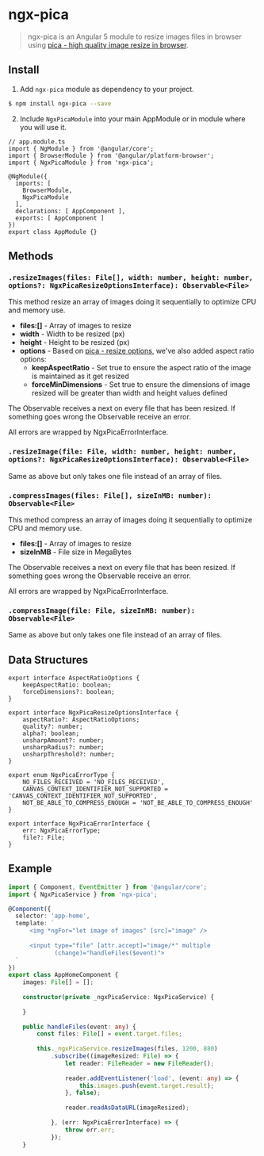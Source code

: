 # ngx-pica
> ngx-pica is an Angular 5 module to resize images files in browser using <a href="https://github.com/nodeca/pica">pica - high quality image resize in browser</a>. 

## Install
1. Add `ngx-pica` module as dependency to your project.
```bash
$ npm install ngx-pica --save
```
2. Include `NgxPicaModule` into your main AppModule or in module where you will use it.
```
// app.module.ts
import { NgModule } from '@angular/core';
import { BrowserModule } from '@angular/platform-browser';
import { NgxPicaModule } from 'ngx-pica';

@NgModule({
  imports: [
    BrowserModule,
    NgxPicaModule
  ],
  declarations: [ AppComponent ],
  exports: [ AppComponent ]
})
export class AppModule {}
```

## Methods
### `.resizeImages(files: File[], width: number, height: number, options?: NgxPicaResizeOptionsInterface): Observable<File>`
This method resize an array of images doing it sequentially to optimize CPU and memory use.
* **files:[]** - Array of images to resize
* **width** - Width to be resized (px)
* **height** - Height to be resized (px)
* **options** - Based on <a href="https://github.com/nodeca/pica#resizefrom-to-options---promise">pica - resize options</a>, we've also added aspect ratio options: 
    * **keepAspectRatio** - Set true to ensure the aspect ratio of the image is maintained as it get resized
    * **forceMinDimensions** - Set true to ensure the dimensions of image resized will be greater than width and height values defined

The Observable receives a next on every file that has been resized.
If something goes wrong the Observable receive an error.

All errors are wrapped by NgxPicaErrorInterface.

### `.resizeImage(file: File, width: number, height: number, options?: NgxPicaResizeOptionsInterface): Observable<File>`
Same as above but only takes one file instead of an array of files.

### `.compressImages(files: File[], sizeInMB: number): Observable<File>`
This method compress an array of images doing it sequentially to optimize CPU and memory use.
* **files:[]** - Array of images to resize
* **sizeInMB** - File size in MegaBytes

The Observable receives a next on every file that has been resized.
If something goes wrong the Observable receive an error.

All errors are wrapped by NgxPicaErrorInterface.

### `.compressImage(file: File, sizeInMB: number): Observable<File>`
Same as above but only takes one file instead of an array of files.

## Data Structures
```
export interface AspectRatioOptions {
    keepAspectRatio: boolean;
    forceDimensions?: boolean;
}
```

```
export interface NgxPicaResizeOptionsInterface {
    aspectRatio?: AspectRatioOptions;
    quality?: number;
    alpha?: boolean;
    unsharpAmount?: number;
    unsharpRadius?: number;
    unsharpThreshold?: number;
}
```
```
export enum NgxPicaErrorType {
    NO_FILES_RECEIVED = 'NO_FILES_RECEIVED',
    CANVAS_CONTEXT_IDENTIFIER_NOT_SUPPORTED = 'CANVAS_CONTEXT_IDENTIFIER_NOT_SUPPORTED',
    NOT_BE_ABLE_TO_COMPRESS_ENOUGH = 'NOT_BE_ABLE_TO_COMPRESS_ENOUGH'
}

export interface NgxPicaErrorInterface {
    err: NgxPicaErrorType;
    file?: File;
}
```

## Example


```ts
import { Component, EventEmitter } from '@angular/core';
import { NgxPicaService } from 'ngx-pica';

@Component({
  selector: 'app-home',
  template: `
      <img *ngFor="let image of images" [src]="image" />
  
      <input type="file" [attr.accept]="image/*" multiple
             (change)="handleFiles($event)">
  `
})
export class AppHomeComponent {
    images: File[] = [];
    
    constructor(private _ngxPicaService: NgxPicaService) {
    
    }
    
    public handleFiles(event: any) {
        const files: File[] = event.target.files;
        
        this._ngxPicaService.resizeImages(files, 1200, 880)
            .subscribe((imageResized: File) => {
                let reader: FileReader = new FileReader();
                
                reader.addEventListener('load', (event: any) => {
                    this.images.push(event.target.result);
                }, false);
                
                reader.readAsDataURL(imageResized);
                
            }, (err: NgxPicaErrorInterface) => {
                throw err.err;
            });
    }
```  